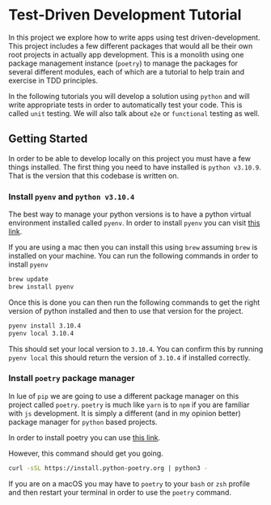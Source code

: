 # Test-Driven Development Tutorial

In this project we explore how to write apps using test driven-development. This project includes a few different packages that would all be their own root projects in actually app development. This is a monolith using one package management instance (`poetry`) to manage the packages for several different modules, each of which are a tutorial to help train and exercise in TDD principles.

In the following tutorials you will develop a solution using `python` and will write appropriate tests in order to automatically test your code. This is called `unit` testing. We will also talk about `e2e` or `functional` testing as well.

## Getting Started

In order to be able to develop locally on this project you must have a few things installed. The first thing you need to have installed is `python v3.10.9`. That is the version that this codebase is written on.

### Install `pyenv` and `python v3.10.4`

The best way to manage your python versions is to have a python virtual environment installed called `pyenv`. In order to install `pyenv` you can visit [this link](https://github.com/pyenv/pyenv#installation).

If you are using a mac then you can install this using `brew` assuming `brew` is installed on your machine. You can run the following commands in order to install `pyenv`

```bash
brew update
brew install pyenv
```

Once this is done you can then run the following commands to get the right version of python installed and then to use that version for the project.

```bash
pyenv install 3.10.4
pyenv local 3.10.4
```

This should set your local version to `3.10.4`. You can confirm this by running `pyenv local` this should return the version of `3.10.4` if installed correctly.

### Install `poetry` package manager

In lue of `pip` we are going to use a different package manager on this project called `poetry`. `poetry` is much like `yarn` is to `npm` if you are familiar with `js` development. It is simply a different (and in my opinion better) package manager for `python` based projects.

In order to install poetry you can use [this link](https://python-poetry.org/docs/).

However, this command should get you going.

```bash
curl -sSL https://install.python-poetry.org | python3 -
```

If you are on a macOS you may have to `poetry` to your `bash` or `zsh` profile and then restart your terminal in order to use the `poetry` command.